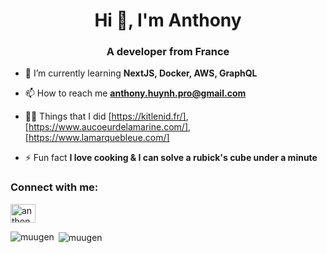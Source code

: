 <h1 align="center">Hi 👋, I'm Anthony</h1>
<h3 align="center">A developer from France</h3>

- 🌱 I’m currently learning **NextJS, Docker, AWS, GraphQL**

- 📫 How to reach me **anthony.huynh.pro@gmail.com**

- 👨‍💻 Things that I did [https://kitlenid.fr/], [https://www.aucoeurdelamarine.com/], [https://www.lamarquebleue.com/]

- ⚡ Fun fact **I love cooking & I can solve a rubick's cube under a minute**

<h3 align="left">Connect with me:</h3>
<p align="left">
<a href="https://linkedin.com/in/anthony--huynh" target="blank"><img align="center" src="https://raw.githubusercontent.com/rahuldkjain/github-profile-readme-generator/master/src/images/icons/Social/linked-in-alt.svg" alt="anthony--huynh" height="30" width="40" /></a>
</p>

<p><img align="left" src="https://github-readme-stats.vercel.app/api/top-langs?username=muugen&show_icons=true&locale=en&layout=compact" alt="muugen" /></p>

<p>&nbsp;<img align="center" src="https://github-readme-stats.vercel.app/api?username=muugen&show_icons=true&locale=en" alt="muugen" /></p>
